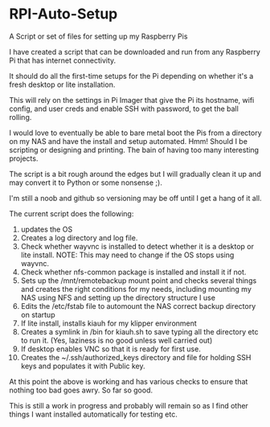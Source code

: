 # RPI-Auto-Setup
A Script or set of files for setting up my Raspberry Pis

I have created a script that can be downloaded and run from any Raspberry Pi that has internet connectivity.

It should do all the first-time setups for the Pi depending on whether it's a fresh desktop or lite installation.

This will rely on the settings in Pi Imager that give the Pi its hostname, wifi config, and user creds and enable SSH with password, to get the ball rolling.

I would love to eventually be able to bare metal boot the Pis from a directory on my NAS and have the install and setup automated. Hmm! Should I be scripting or designing and printing. The bain of having too many interesting projects.

The script is a bit rough around the edges but I will gradually clean it up and may convert it to Python or some nonsense ;).

I'm still a noob and github so versioning may be off until I get a hang of it all.

The current script does the following:
1. updates the OS
2. Creates a log directory and log file.
3. Check whether wayvnc is installed to detect whether it is a desktop or lite install. NOTE: This may need to change if the OS stops using wayvnc.
4. Check whether nfs-common package is installed and install it if not.
5. Sets up the /mnt/remotebackup mount point and checks several things and creates the right conditions for my needs, including mounting my NAS using NFS and setting up the directory structure I use
6. Edits the /etc/fstab file to automount the NAS correct backup directory on startup
7. If lite install, installs kiauh for my klipper environment
8. Creates a symlink in /bin for kiauh.sh to save typing all the directory etc to run it. (Yes, laziness is no good unless well carried out)
9. If desktop enables VNC so that it is ready for first use.
10. Creates the ~/.ssh/authorized_keys directory and file for holding SSH keys and populates it with Public key.

At this point the above is working and has various checks to ensure that nothing too bad goes awry. So far so good.

This is still a work in progress and probably will remain so as I find other things I want installed automatically for testing etc.
